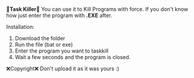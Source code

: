 📢**Task Killer**📢
You can use it to Kill Programs with force. If you don't know how just enter the program with **.EXE** after.

Installation:
1. Download the folder
2. Run the file (bat or exe)
3. Enter the program you want to taskkill
4. Wait a few seconds and the program is closed.

❌Copyright❌
Don't upload it as it was yours :)
